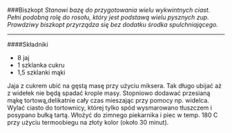 ###Biszkopt
*Stanowi bazę do przygotowania wielu wykwintnych ciast. Pełni podobną rolę do rosołu, który jest podstawą wielu pysznych zup. Prawdziwy biszkopt przyrządza się bez dodatku środka spulchniającego.*

***
####Składniki
* 8 jaj
* 1 szklanka cukru 
* 1,5 szklanki mąki 

Jaja z cukrem ubić na gęstą masę przy użyciu miksera. Tak długo ubijać aż z widełek nie będą spadać krople masy. Stopniowo dodawać przesianą mąkę tortową,delikatnie cały czas mieszając przy pomocy np. widelca. Wylać ciasto do tortownicy, której tylko spód wysmarowano tłuszczem i posypano bułką tartą. Włożyć do zimnego piekarnika i piec w temp. 180 C przy użyciu termoobiegu na złoty kolor (około 30 minut). 
 
